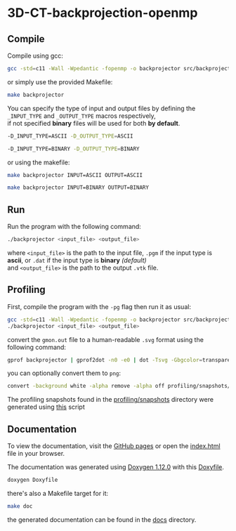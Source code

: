 # 3D-CT-backprojection-openmp

## Compile
Compile using gcc:
```bash
gcc -std=c11 -Wall -Wpedantic -fopenmp -o backprojector src/backprojector.c -lm
```
or simply use the provided Makefile:
```bash
make backprojector
```

You can specify the type of input and output files by defining the `_INPUT_TYPE` and `_OUTPUT_TYPE` macros respectively, \
if not specified **binary** files will be used for both **by default**.
```bash
-D_INPUT_TYPE=ASCII -D_OUTPUT_TYPE=ASCII
```
```bash
-D_INPUT_TYPE=BINARY -D_OUTPUT_TYPE=BINARY
```
or using the makefile:
```bash
make backprojector INPUT=ASCII OUTPUT=ASCII
```
```bash
make backprojector INPUT=BINARY OUTPUT=BINARY
```


## Run
Run the program with the following command:
```bash
./backprojector <input_file> <output_file>
```
where `<input_file>` is the path to the input file,  `.pgm` if the input type is **ascii**, or `.dat` if the input type is **binary** *(default)*\
and `<output_file>` is the path to the output `.vtk` file.

## Profiling
First, compile the program with the `-pg` flag then run it as usual:
```bash
gcc -std=c11 -Wall -Wpedantic -fopenmp -o backprojector src/backprojector.c -lm -pg
./backprojector <input_file> <output_file>
```
convert the `gmon.out` file to a human-readable `.svg` format using the following command:
```bash
gprof backprojector | gprof2dot -n0 -e0 | dot -Tsvg -Gbgcolor=transparent -o profiling/snapshots/"$(ls -l ./profiling/snapshots/ | wc -l) - $(date '+%Y-%m-%d %H.%M.%S')".svg
```
you can optionally convert them to `png`:
```bash
convert -background white -alpha remove -alpha off profiling/snapshots/<snapshot>.svg profiling/snapshots/<snapshot>.png
```

The profiling snapshots found in the [profiling/snapshots](profiling/snapshots) directory were generated using [this](profiling/runProfiler.sh) script

## Documentation
To view the documentation, visit the [GitHub pages](https://borgotto.github.io/3D-CT-backprojection-openmp/) or open the [index.html](docs/index.html) file in your browser.

The documentation was generated using [Doxygen 1.12.0](https://www.doxygen.nl/) with this [Doxyfile](docs/build/Doxyfile).
```bash
doxygen Doxyfile
```
there's also a Makefile target for it:
```bash
make doc
```
the generated documentation can be found in the [docs](docs) directory.


